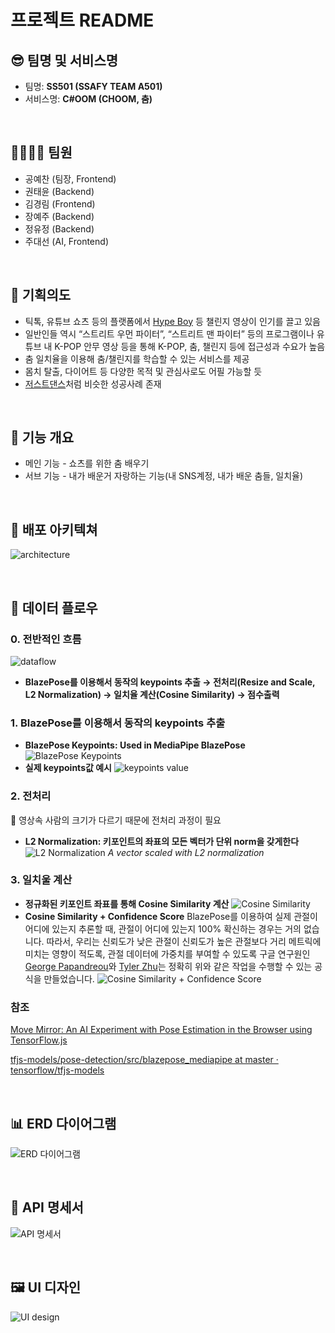 # 프로젝트 README

## 😎 팀명 및 서비스명

- 팀명: **SS501 (SSAFY TEAM A501)**
- 서비스명: **C#OOM (CHOOM, 춤)**

<br/>

## 👨‍👩‍👧‍👦 팀원

- 공예찬 (팀장, Frontend)
- 권태윤 (Backend)
- 김경림 (Frontend)
- 장예주 (Backend)
- 정유정 (Backend)
- 주대선 (AI, Frontend)

<br/>

## 🤔 기획의도

- 틱톡, 유튜브 쇼츠 등의 플랫폼에서 [Hype Boy](https://youtube.com/shorts/Lbirl9EgkDI?feature=share) 등 챌린지 영상이 인기를 끌고 있음
- 일반인들 역시 “스트리트 우먼 파이터”, “스트리트 맨 파이터” 등의 프로그램이나 유튜브 내 K-POP 안무 영상 등을 통해 K-POP, 춤, 챌린지 등에 접근성과 수요가 높음
- 춤 일치율을 이용해 춤/챌린지를 학습할 수 있는 서비스를 제공
- 몸치 탈출, 다이어트 등 다양한 목적 및 관심사로도 어필 가능할 듯
- [저스트댄스](https://justdancenow.com/?lang=ko)처럼 비슷한 성공사례 존재

<br/>

## 📍 기능 개요

- 메인 기능 - 쇼츠를 위한 춤 배우기
- 서브 기능 - 내가 배운거 자랑하는 기능(내 SNS계정, 내가 배운 춤들, 일치율)

<br/>

## 🧱 배포 아키텍쳐

![architecture](README_assets/architecture.png)

<br/>

## 💾 데이터 플로우

### 0. 전반적인 흐름

![dataflow](README_assets/dataflow.gif)

- **BlazePose를 이용해서 동작의 keypoints 추출 → 전처리(Resize and Scale, L2 Normalization) → 일치율 계산(Cosine Similarity) → 점수출력**

### 1. BlazePose를 이용해서 동작의 keypoints 추출

- **BlazePose Keypoints: Used in MediaPipe BlazePose**
  ![BlazePose Keypoints](README_assets/BlazePoseKeypoints.png)
- **실제 keypoints값 예시**
  ![keypoints value](README_assets/keypoints_value.png)

### 2. 전처리

<aside>
🚫 영상속 사람의 크기가 다르기 때문에 전처리 과정이 필요

</aside>

- **L2 Normalization: 키포인트의 좌표의 모든 벡터가 단위 norm을 갖게한다**
  ![L2 Normalization](README_assets/L2_Normalization.png)
  _A vector scaled with L2 normalization_

### 3. 일치울 계산

- **정규화된 키포인트 좌표를 통해 Cosine Similarity 계산**
  ![Cosine Similarity](README_assets/Cosine_Similarity.png)
- **Cosine Similarity + Confidence Score**
  BlazePose를 이용하여 실제 관절이 어디에 있는지 추론할 때, 관절이 어디에 있는지 100% 확신하는 경우는 거의 없습니다. 따라서, 우리는 신뢰도가 낮은 관절이 신뢰도가 높은 관절보다 거리 메트릭에 미치는 영향이 적도록, 관절 데이터에 가중치를 부여할 수 있도록 구글 연구원인 [George Papandreou](https://research.google.com/pubs/GeorgePapandreou.html)와 [Tyler Zhu](https://research.google.com/pubs/TylerZhu.html)는 정확히 위와 같은 작업을 수행할 수 있는 공식을 만들었습니다.
  ![Cosine Similarity + Confidence Score](README_assets/Cosine_Similarity_Confidence_Score.png)

### 참조

[Move Mirror: An AI Experiment with Pose Estimation in the Browser using TensorFlow.js](https://medium.com/tensorflow/move-mirror-an-ai-experiment-with-pose-estimation-in-the-browser-using-tensorflow-js-2f7b769f9b23)

[tfjs-models/pose-detection/src/blazepose_mediapipe at master · tensorflow/tfjs-models](https://github.com/tensorflow/tfjs-models/tree/master/pose-detection/src/blazepose_mediapipe)

<br/>

## 📊 ERD 다이어그램

![ERD 다이어그램](README_assets/ERD.png)

<br/>

## 💬 API 명세서

![API 명세서](README_assets/APIList.png)

<br/>

## 🖼️ UI 디자인

![UI design](README_assets/UI_design.png)

